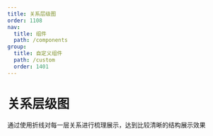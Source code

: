 ```yaml
---
title: 关系层级图
order: 1108
nav:
  title: 组件
  path: /components
group:
  title: 自定义组件
  path: /custom
  order: 1401
---
```


# 关系层级图

通过使用折线对每一层关系进行梳理展示，达到比较清晰的结构展示效果
<code src="./.demos/level.tsx"></code>
